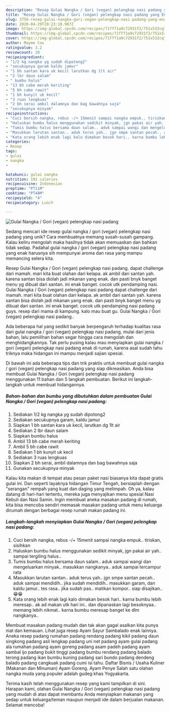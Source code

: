 ```yaml
---
description: "Resep Gulai Nangka / Gori (vegan) pelengkap nasi padang yang Enak Banget"
title: "Resep Gulai Nangka / Gori (vegan) pelengkap nasi padang yang Enak Banget"
slug: 3756-resep-gulai-nangka-gori-vegan-pelengkap-nasi-padang-yang-enak-banget
date: 2020-04-29T20:23:18.987Z
image: https://img-global.cpcdn.com/recipes/71fff1a9c72931f2/751x532cq70/gulai-nangka-gori-vegan-pelengkap-nasi-padang-foto-resep-utama.jpg
thumbnail: https://img-global.cpcdn.com/recipes/71fff1a9c72931f2/751x532cq70/gulai-nangka-gori-vegan-pelengkap-nasi-padang-foto-resep-utama.jpg
cover: https://img-global.cpcdn.com/recipes/71fff1a9c72931f2/751x532cq70/gulai-nangka-gori-vegan-pelengkap-nasi-padang-foto-resep-utama.jpg
author: Mayme Cox
ratingvalue: 3.2
reviewcount: 10
recipeingredient:
- "1/2 kg nangka yg sudah dipotong2"
- "secukupnya garam kaldu jamur"
- "1 bh santan kara uk kecil larutkan dg 1lt air"
- "2 lbr daun salam"
- " bumbu halus"
- "13 bh cabe merah keriting"
- "5 bh cabe rawit"
- "1 bh kunyit uk kecil"
- "3 ruas lengkuas"
- "2 bh serai ambil dalamnya dan bag bawahnya saja"
- "secukupnya minyak"
recipeinstructions:
- "Cuci bersih nangka, rebus -/+ 15menit sampai nangka empuk.. tiriskan, sisihkan"
- "Haluskan bumbu halus menggunakan sedikit minyak, jgn pakai air yah.. sampai tergiling halus.."
- "Tumis bumbu halus bersama daun salam.. aduk sampai wangi dan mengeluarkan minyak.. masukkan nangkanya.. aduk sampai tercampur rata"
- "Masukkan larutan santan.. aduk terus yah.. jgn smpe santan pecah.. aduk sampai mendidih.. jika sudah mendidih.. masukkan garam, dan kaldu jamur.. tes rasa.. jika sudah pas.. matikan kompor.. siap disajikan.. 😁😁"
- "Kata orang lebih enak lagi kalo dimakan besok hari.. karna bumbu lebih meresap.. ak ad makan utk hari ini.. dan dipanaskan lagi besoknyaa.. memang lebih nikmat.. karna bumbu meresap banget ke dlm nangkanya.."
categories:
- Resep
tags:
- gulai
- nangka
- 

katakunci: gulai nangka  
nutrition: 191 calories
recipecuisine: Indonesian
preptime: "PT11M"
cooktime: "PT48M"
recipeyield: "4"
recipecategory: Lunch

---
```



![Gulai Nangka / Gori (vegan) pelengkap nasi padang](https://img-global.cpcdn.com/recipes/71fff1a9c72931f2/751x532cq70/gulai-nangka-gori-vegan-pelengkap-nasi-padang-foto-resep-utama.jpg)

Sedang mencari ide resep gulai nangka / gori (vegan) pelengkap nasi padang yang unik? Cara membuatnya memang susah-susah gampang. Kalau keliru mengolah maka hasilnya tidak akan memuaskan dan bahkan tidak sedap. Padahal gulai nangka / gori (vegan) pelengkap nasi padang yang enak harusnya sih mempunyai aroma dan rasa yang mampu memancing selera kita.

Resep Gulai Nangka / Gori (vegan) pelengkap nasi padang. dapat challenge dari mamah. mari kita buat olahan dari kelapa. ak ambil dari santan yah. karena santan bisa diolah jadi mkanan yang enak. dan pasti bnyk banget menu yg dibuat dari santan. ini enak banget. cocok utk pendamping nasi. Gulai Nangka / Gori (vegan) pelengkap nasi padang dapat challenge dari mamah. mari kita buat olahan dari kelapa. ak ambil dari santan yah. karena santan bisa diolah jadi mkanan yang enak. dan pasti bnyk banget menu yg dibuat dari santan. ini enak banget. cocok utk pendamping nasi padang guys. resep dari mama di kampung. kalo mau buat gu. Gulai Nangka / Gori (vegan) pelengkap nasi padang..

Ada beberapa hal yang sedikit banyak berpengaruh terhadap kualitas rasa dari gulai nangka / gori (vegan) pelengkap nasi padang, mulai dari jenis bahan, lalu pemilihan bahan segar hingga cara mengolah dan menghidangkannya. Tak perlu pusing kalau mau menyiapkan gulai nangka / gori (vegan) pelengkap nasi padang enak di rumah, karena asal sudah tahu triknya maka hidangan ini mampu menjadi sajian spesial.


Di bawah ini ada beberapa tips dan trik praktis untuk membuat gulai nangka / gori (vegan) pelengkap nasi padang yang siap dikreasikan. Anda bisa membuat Gulai Nangka / Gori (vegan) pelengkap nasi padang menggunakan 11 bahan dan 5 langkah pembuatan. Berikut ini langkah-langkah untuk membuat hidangannya.

<!--inarticleads1-->

##### Bahan-bahan dan bumbu yang dibutuhkan dalam pembuatan Gulai Nangka / Gori (vegan) pelengkap nasi padang:

1. Sediakan 1/2 kg nangka yg sudah dipotong2
1. Sediakan secukupnya garam, kaldu jamur
1. Siapkan 1 bh santan kara uk kecil, larutkan dg 1lt air
1. Sediakan 2 lbr daun salam
1. Siapkan  bumbu halus
1. Ambil 13 bh cabe merah keriting
1. Ambil 5 bh cabe rawit
1. Sediakan 1 bh kunyit uk kecil
1. Sediakan 3 ruas lengkuas
1. Siapkan 2 bh serai, ambil dalamnya dan bag bawahnya saja
1. Gunakan secukupnya minyak


Kalau kita makan di tempat atau pesan paket nasi biasanya kita dapat gratis gulai ini. Dan seperti layaknya hidangan Timur Tengah, bersiaplah dengan &#34;serangan&#34; rempah yang kuat dan daging yang melimpah. Oh ya, kalau datang di hari-hari tertentu, mereka juga menyajikan menu spesial Nasi Kebuli dan Nasi Samin. Ingin membuat aneka masakan padang di rumah, kita bisa mencoba sendiri memasak masakan padang untuk menu keluarga dirumah dengan berbagai resep rumah makan padang ini. 

<!--inarticleads2-->

##### Langkah-langkah menyiapkan Gulai Nangka / Gori (vegan) pelengkap nasi padang:

1. Cuci bersih nangka, rebus -/+ 15menit sampai nangka empuk.. tiriskan, sisihkan
1. Haluskan bumbu halus menggunakan sedikit minyak, jgn pakai air yah.. sampai tergiling halus..
1. Tumis bumbu halus bersama daun salam.. aduk sampai wangi dan mengeluarkan minyak.. masukkan nangkanya.. aduk sampai tercampur rata
1. Masukkan larutan santan.. aduk terus yah.. jgn smpe santan pecah.. aduk sampai mendidih.. jika sudah mendidih.. masukkan garam, dan kaldu jamur.. tes rasa.. jika sudah pas.. matikan kompor.. siap disajikan.. 😁😁
1. Kata orang lebih enak lagi kalo dimakan besok hari.. karna bumbu lebih meresap.. ak ad makan utk hari ini.. dan dipanaskan lagi besoknyaa.. memang lebih nikmat.. karna bumbu meresap banget ke dlm nangkanya..


Membuat masakan padang mudah dan tak akan gagal asalkan kita punya niat dan kemauan. Lihat juga resep Ayam Sayur Sambalado enak lainnya. Aneka resep padang rumahan padang rendang padang kikil padang daun singkong padang asli lengkap padang uni net padang ayam gulai padang ala rumahan padang ayam goreng padang asam padeh padang ayam sambal ijo padang bukit tinggi padang bumbu rendang padang balado terong padang ikan bumbu kuning padang sari bundo padang dendeng balado padang cangkuak padang cumi isi tahu. Daftar Bisnis / Usaha Kuliner (Makanan dan Minuman) Ayam Goreng. Ayam Penye Salah satu olahan nangka muda yang populer adalah gudeg khas Yogyakarta. 

Terima kasih telah menggunakan resep yang kami tampilkan di sini. Harapan kami, olahan Gulai Nangka / Gori (vegan) pelengkap nasi padang yang mudah di atas dapat membantu Anda menyiapkan makanan yang sedap untuk keluarga/teman maupun menjadi ide dalam berjualan makanan. Selamat mencoba!
